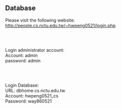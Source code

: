 ## Database

Please visit the following website: <br/>
http://people.cs.nctu.edu.tw/~hwpeng0521/login.php

<br/><br/>

Login administrator account: <br/>
Account: admin <br/>
password: admin <br/>

<br/><br/>

Login Database:<br/>
URL: dbhome.cs.nctu.edu.tw <br/>
Account: hwpeng0521_cs<br/>
Password: way860521<br/>
